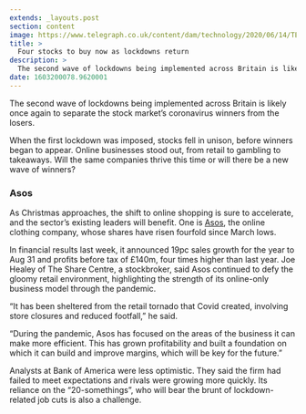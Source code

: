 ```yaml
--- 
extends: _layouts.post 
section: content 
image: https://www.telegraph.co.uk/content/dam/technology/2020/06/14/TELEMMGLPICT000122945317_trans_NvBQzQNjv4BqY4-XNG_7v-V2jIZ3ghNYKCW0qTysEG4yZuBUdXGakjA.jpeg?impolicy=logo-overlay 
title: > 
  Four stocks to buy now as lockdowns return 
description: > 
  The second wave of lockdowns being implemented across Britain is likely once again to separate the stock market’s coronavirus winners from the losers.When the first lockdown was imposed, stocks fell in unison, before winners began to appear.Will the same companies thrive this time or will there be a new wave of winners?One is Asos, the online clothing company, whose shares have risen fourfold since March lows.“It has been sheltered from the retail tornado that Covid created, involving store closures and reduced footfall,” he said. 
date: 1603200078.9620001 
--- 
```

<div><p>The second wave of lockdowns being implemented across Britain is likely once again to separate the stock market&#8217;s coronavirus winners from the losers.</p>
<p>When the first lockdown was imposed, stocks fell in unison, before winners began to appear. Online businesses stood out, from retail to gambling to takeaways. Will the same companies thrive this time or will there be a new wave of winners?</p>
<h3>Asos</h3>
<p>As Christmas approaches, the shift to online shopping is sure to accelerate, and the sector&#8217;s existing leaders will benefit. One is <a href="https://www.telegraph.co.uk/investing/shares/questor-rejuvenated-asos-has-better-algorithm-amazon/">Asos</a>, the online clothing company, whose shares have risen fourfold since March lows.</p>
<p>In financial results last week, it announced 19pc sales growth for the year to Aug 31 and profits before tax of &#163;140m, four times higher than last year. Joe Healey of The Share Centre, a stockbroker, said Asos continued to defy the gloomy retail environment, highlighting the strength of its online-only business model through the pandemic.</p>
<p>&#8220;It has been sheltered from the retail tornado that Covid created, involving store closures and reduced footfall,&#8221; he said.</p>
<p>&#8220;During the pandemic, Asos has focused on the areas of the business it can make more efficient. This has grown profitability and built a foundation on which it can build and improve margins, which will be key for the future.&#8221;</p>
<p>Analysts at Bank of America were less optimistic. They said the firm had failed to meet expectations and rivals were growing more quickly. Its reliance on the &#8220;20-somethings&#8221;, who will bear the brunt of lockdown-related job cuts is also a challenge.</p>
</div>